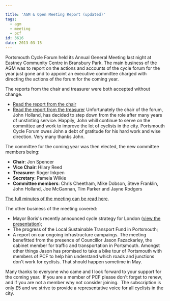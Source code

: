 ```yaml
---

title: 'AGM & Open Meeting Report (updated)'
tags:
  - agm
  - meeting
  - pcf
id: 3616
date: 2013-03-15
---
```


Portsmouth Cycle Forum held its Annual General Meeting last night at Eastney Community Centre in Bransbury Park. The main business of the AGM was to report on the actions and accounts of the cycle forum for the year just gone and to appoint an executive committee charged with directing the actions of the forum for the coming year.

The reports from the chair and treasurer were both accepted without change.

*   [Read the report from the chair](/public/assets/docs/PCF-Chairmans-annual-report-March-2013.pdf "Chairman")
*   [Read the report from the treasurer](/public/assets/docs/PCF-Accounts-12-13-1.pdf "Treasurer")
Unfortunately the chair of the forum, John Holland, has decided to step down from the role after many years of unstinting service. Happily, John whill continue to serve on the committee and work to improve the lot of cyclists in the city. Portsmouth Cycle Forum owes John a debt of gratitude for his hard work and wise direction. Very many thanks John.

The committee for the coming year was then elected, the new committee members being:

*   **Chair**: Jon Spencer
*   **Vice Chair**: Hilary Reed
*   **Treasurer**: Roger Inkpen
*   **Secretary**: Pamela Wilkie
*   **Committee members**: Chris Cheetham, Mike Dobson, Steve Franklin, John Holland, Joe McGannan, Tim Parker and Jayne Rodgers

[The full minutes of the meeting can be read here](/public/assets/docs/PCF-2013-AGM-MINUTES-14-Mar-13-2.pdf "AGM and Open Meeting Minutes").

The other business of the meeting covered:

*   Mayor Boris's recently announced cycle strategy for London ([view the presentation](/public/assets/docs/Vision-for-cycling-in-London.pdf));
*   The progress of the Local Sustainable Transport Fund in Portsmouth;
*   A report on our ongoing infrastructure campaings.
The meeting benefitted from the presence of Councillor Jason Fazackarley, the cabinet member for traffic and transportation in Portsmouth. Amongst other things Jason has promised to take a bike tour of Portsmouth with members of PCF to help him understand which roads and junctions don't work for cyclists. That should happen sometime in May.

Many thanks to everyone who came and I look forward to your support for the coming year.  If you are a member of PCF please don't forget to renew, and if you are not a member why not consider joining.  The subscription is only £5 and we strive to provide a representative voice for all cyclists in the city.
